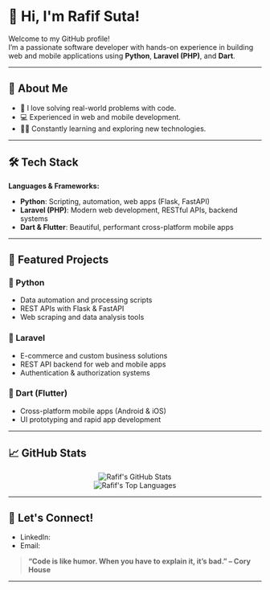 # 👋 Hi, I'm Rafif Suta!

Welcome to my GitHub profile!  
I’m a passionate software developer with hands-on experience in building web and mobile applications using **Python**, **Laravel (PHP)**, and **Dart**.

---

## 🚀 About Me

- 🔭 I love solving real-world problems with code.
- 💻 Experienced in web and mobile development.
- 👨‍💻 Constantly learning and exploring new technologies.


---

## 🛠️ Tech Stack

**Languages & Frameworks:**

- **Python**: Scripting, automation, web apps (Flask, FastAPI)
- **Laravel (PHP)**: Modern web development, RESTful APIs, backend systems
- **Dart & Flutter**: Beautiful, performant cross-platform mobile apps

---

## 📂 Featured Projects

### 🔹 Python
- Data automation and processing scripts
- REST APIs with Flask & FastAPI
- Web scraping and data analysis tools

### 🔹 Laravel
- E-commerce and custom business solutions
- REST API backend for web and mobile apps
- Authentication & authorization systems

### 🔹 Dart (Flutter)
- Cross-platform mobile apps (Android & iOS)
- UI prototyping and rapid app development

---

## 📈 GitHub Stats

<p align="center">
  <img src="https://github-readme-stats.vercel.app/api?username=rafiftest&show_icons=true&hide_title=true&count_private=true&theme=radical" alt="Rafif's GitHub Stats" />
  <br/>
  <img src="https://github-readme-stats.vercel.app/api/top-langs/?username=rafiftest&layout=compact&theme=radical" alt="Rafif's Top Languages" />
</p>

---

## 🤝 Let's Connect!

- LinkedIn: 
- Email: 

> **“Code is like humor. When you have to explain it, it’s bad.” – Cory House**

---

<!--
**rafiftopup/rafiftopup** is a ✨ _special_ ✨ repository because its `README.md` (this file) appears on your GitHub profile.
-->
